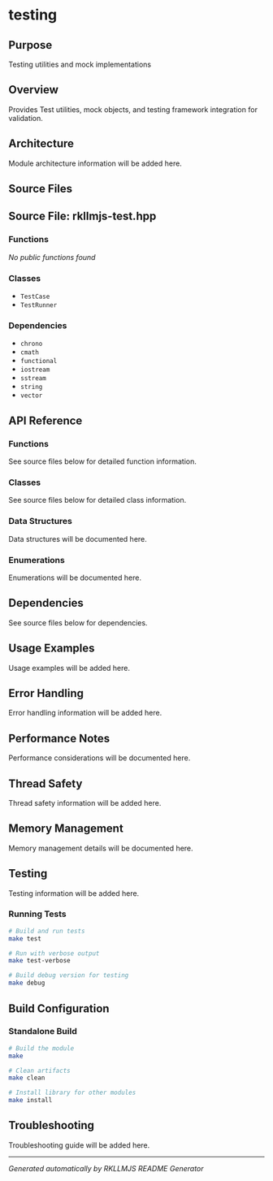 # testing

## Purpose
Testing utilities and mock implementations

## Overview
Provides Test utilities, mock objects, and testing framework integration for validation.

## Architecture
Module architecture information will be added here.

## Source Files
## Source File: rkllmjs-test.hpp

### Functions
*No public functions found*

### Classes
- `TestCase`
- `TestRunner`

### Dependencies
- `chrono`
- `cmath`
- `functional`
- `iostream`
- `sstream`
- `string`
- `vector`


## API Reference

### Functions
See source files below for detailed function information.

### Classes
See source files below for detailed class information.

### Data Structures
Data structures will be documented here.

### Enumerations
Enumerations will be documented here.

## Dependencies
See source files below for dependencies.

## Usage Examples
Usage examples will be added here.

## Error Handling
Error handling information will be added here.

## Performance Notes
Performance considerations will be documented here.

## Thread Safety
Thread safety information will be added here.

## Memory Management
Memory management details will be documented here.

## Testing
Testing information will be added here.

### Running Tests
```bash
# Build and run tests
make test

# Run with verbose output
make test-verbose

# Build debug version for testing
make debug
```

## Build Configuration

### Standalone Build
```bash
# Build the module
make

# Clean artifacts
make clean

# Install library for other modules
make install
```

## Troubleshooting
Troubleshooting guide will be added here.

---
*Generated automatically by RKLLMJS README Generator*
